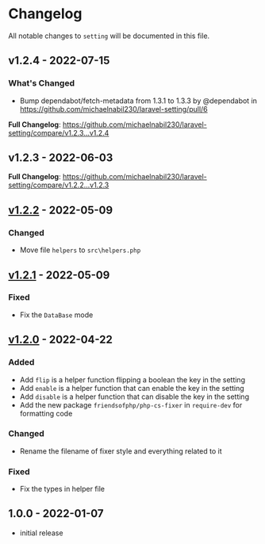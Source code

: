 # Changelog

All notable changes to `setting` will be documented in this file.

## v1.2.4 - 2022-07-15

### What's Changed

- Bump dependabot/fetch-metadata from 1.3.1 to 1.3.3 by @dependabot in https://github.com/michaelnabil230/laravel-setting/pull/6

**Full Changelog**: https://github.com/michaelnabil230/laravel-setting/compare/v1.2.3...v1.2.4

## v1.2.3 - 2022-06-03

**Full Changelog**: https://github.com/michaelnabil230/laravel-setting/compare/v1.2.2...v1.2.3

## [v1.2.2](https://github.com/michaelnabil230/laravel-setting/commit/d067645b6706929afdfaafa6dd5f347ef1bd69eb) - 2022-05-09

### Changed

- Move file `helpers` to `src\helpers.php`

## [v1.2.1](https://github.com/michaelnabil230/laravel-setting/commit/e0c16dfe8a7648a436360fa91cfa5eb2b11d679e) - 2022-05-09

### Fixed

- Fix the `DataBase` mode

## [v1.2.0](https://github.com/michaelnabil230/laravel-setting/commit/00b42f635171f3063137608d378004495ba722f8) - 2022-04-22

### Added

- Add `flip` is a helper function flipping a boolean the key in the setting
- Add `enable` is a helper function that can enable the key in the setting
- Add `disable` is a helper function that can disable the key in the setting
- Add the new package `friendsofphp/php-cs-fixer` in `require-dev` for formatting code

### Changed

- Rename the filename of fixer style and everything related to it

### Fixed

- Fix the types in helper file

## 1.0.0 - 2022-01-07

- initial release
